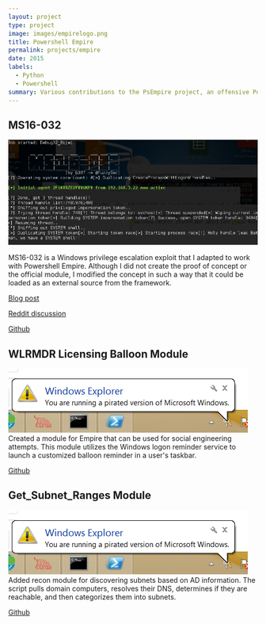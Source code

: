 ```yaml
---
layout: project
type: project
image: images/empirelogo.png
title: Powershell Empire
permalink: projects/empire
date: 2015
labels:
  - Python
  - Powershell
summary: Various contributions to the PsEmpire project, an offensive Powershell framework.
---
```


## MS16-032
<img class="ui medium right floated rounded image" src="../images/ms16.png">

MS16-032 is a Windows privilege escalation exploit that I adapted to work with Powershell Empire. Although I did not create the proof of concept or the official module, I modified the concept in such a way that it could be loaded as an external source from the framework.

[Blog post](https://warroom.securestate.com/leveraging-ms16-032-powershell-empire/)

[Reddit discussion](https://www.reddit.com/r/netsec/comments/4rique/leveraging_ms16032_with_powershell_empire/)

<a href="https://gist.github.com/benichmt1/af52401c7f2d6984dea6ba60b44aa1aa#file-ms16-032-ps1"><i class="large github icon"></i>Github</a>
 
## WLRMDR Licensing Balloon Module

<img class="ui medium right floated rounded image" src="../images/wlrmdr.png">
Created a module for Empire that can be used for social engineering attempts. This module utilizes the Windows logon reminder service to launch a customized balloon reminder in a user's taskbar.

<a href="https://github.com/EmpireProject/Empire/pull/447"><i class="large github icon"></i>Github</a>

## Get_Subnet_Ranges Module

<img class="ui medium right floated rounded image" src="../images/wlrmdr.png">
Added recon module for discovering subnets based on AD information. The script pulls domain computers, resolves their DNS, determines if they are reachable, and then categorizes them into subnets.

<a href="https://github.com/EmpireProject/Empire/pull/1103"><i class="large github icon"></i>Github</a>
